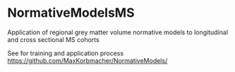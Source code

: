 # NormativeModelsMS
Application of regional grey matter volume normative models to longitudinal and cross sectional MS cohorts

See for training and application process https://github.com/MaxKorbmacher/NormativeModels/
